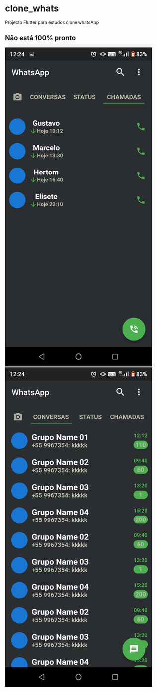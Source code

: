 # clone_whats

Projecto Flutter para estudos clone whatsApp

## Não está 100% pronto
![alt text](app1.jpeg)
![alt text](app2.jpeg)
